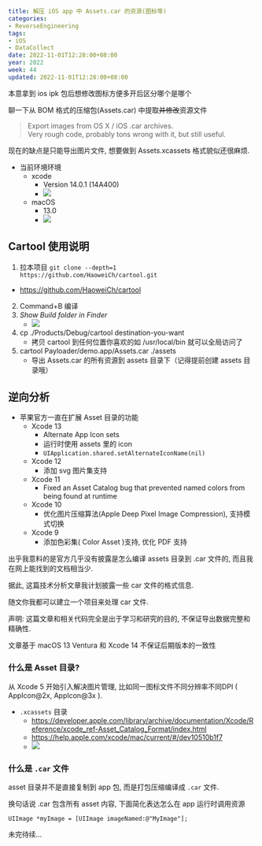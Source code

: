 ```yaml
title: 解压 iOS app 中 Assets.car 的资源(图标等)
categories:
- ReverseEngineering
tags:
- iOS
- DataCollect
date: 2022-11-01T12:28:00+08:00
year: 2022
week: 44
updated: 2022-11-01T12:28:00+08:00
```

本意拿到 ios ipk 包后想修改图标方便多开后区分哪个是哪个

聊一下从 BOM 格式的压缩包(Assets.car) 中提取~~并修改~~资源文件

> Export images from OS X / iOS .car archives.  
> Very rough code, probably tons wrong with it, but still useful.

<!-- more -->

现在的缺点是只能导出图片文件, 想要做到 Assets.xcassets 格式貌似还很麻烦.

* 当前环境环境
    * xcode
        * Version 14.0.1 (14A400)
        * ![](https://cdn.jsdelivr.net/gh/HaoweiCh/imgs/28F181C89D5A852458037F10A8D8EE8B8F724946.webp)
    * macOS
        * 13.0
        * ![](https://cdn.jsdelivr.net/gh/HaoweiCh/imgs/FEF5420748847CECB8744810EFAC5C2C36FE8652.webp)

## Cartool 使用说明

1. 拉本项目 `git clone --depth=1 https://github.com/HaoweiCh/cartool.git`
  * https://github.com/HaoweiCh/cartool
2. Command+B 编译
3. *Show Build folder in Finder*
    * ![](https://cdn.jsdelivr.net/gh/HaoweiCh/imgs/2BC3B0B70BDDDF5AA390C953BCE118BD359D0715.webp)
4. cp ./Products/Debug/cartool destination-you-want
    * 拷贝 cartool 到任何位置你喜欢的如 /usr/local/bin 就可以全局访问了
5. cartool Payloader/demo.app/Assets.car ./assets
    * 导出 Assets.car 的所有资源到 assets 目录下（记得提前创建 assets 目录哦）

## 逆向分析

* 苹果官方一直在扩展 Asset 目录的功能
  * Xcode 13 
    * Alternate App Icon sets
    * 运行时使用 assets 里的 icon
    * `UIApplication.shared.setAlternateIconName(nil) `
  * Xcode 12
    * 添加 svg 图片集支持
  * Xcode 11
    * Fixed an Asset Catalog bug that prevented named colors from being found at runtime 
  * Xcode 10
    * 优化图片压缩算法(Apple Deep Pixel Image Compression), 支持模式切换
  * Xcode 9 
    * 添加色彩集( Color Asset )支持, 优化 PDF 支持

出乎我意料的是官方几乎没有披露是怎么编译 assets 目录到 .car 文件的, 而且我在网上能找到的文档相当少.

据此, 这篇技术分析文章我计划披露一些 car 文件的格式信息. 

随文你我都可以建立一个项目来处理 car 文件.

声明: 这篇文章和相关代码完全是出于学习和研究的目的, 不保证导出数据完整和精确性.

文章基于 macOS 13 Ventura 和 Xcode 14 不保证后期版本的一致性

### 什么是 Asset 目录?

从 Xcode 5 开始引入解决图片管理, 比如同一图标文件不同分辨率不同DPI ( AppIcon@2x, AppIcon@3x ). 

* `.xcassets` 目录
  * https://developer.apple.com/library/archive/documentation/Xcode/Reference/xcode_ref-Asset_Catalog_Format/index.html
  * https://help.apple.com/xcode/mac/current/#/dev10510b1f7
  * ![](https://cdn.jsdelivr.net/gh/HaoweiCh/imgs/838C55A4DA659F6E4FD916262E609522FF92CC30.webp)

### 什么是 `.car` 文件

asset 目录并不是直接复制到 app 包, 而是打包压缩编译成 `.car` 文件.

换句话说 .car 包含所有 asset 内容, 下面简化表达怎么在 app 运行时调用资源

`UIImage *myImage = [UIImage imageNamed:@"MyImage"];`

未完待续...